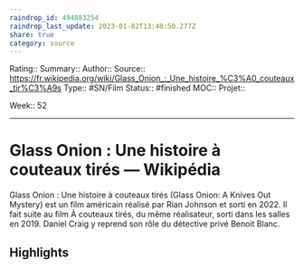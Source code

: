 ```yaml
---
raindrop_id: 494883254
raindrop_last_update: 2023-01-02T13:40:50.277Z
share: true
category: source
---
```


Rating::
Summary:: 
Author::
Source:: https://fr.wikipedia.org/wiki/Glass_Onion_:_Une_histoire_%C3%A0_couteaux_tir%C3%A9s
Type:: #SN/Film 
Status:: #finished 
MOC::
Projet:: 

Week:: 52

***
# Glass Onion : Une histoire à couteaux tirés — Wikipédia

Glass Onion : Une histoire à couteaux tirés (Glass Onion: A Knives Out Mystery) est un film américain réalisé par Rian Johnson et sorti en 2022. Il fait suite au film À couteaux tirés, du même réalisateur, sorti dans les salles en 2019. Daniel Craig y reprend son rôle du détective privé Benoit Blanc.

## Highlights

